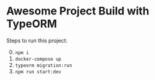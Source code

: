# Awesome Project Build with TypeORM

Steps to run this project:

0. `npm i`
1. `docker-compose up`
2. `typeorm migration:run`
3. `npm run start:dev`
